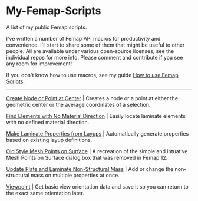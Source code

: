 # My-Femap-Scripts
A list of my public Femap scripts.

I've written a number of Femap API macros for productivity and convenience. I'll start to share some of them that might be useful to other people. All are available under various open-source licenses, see the individual repos for more info. Please comment and contribute if you see any room for improvement!

If you don't know how to use macros, see my guide [How to use Femap Scripts](https://github.com/aaronjasso/How_to_use_Femap_Scripts).

---

[Create Node or Point at Center](https://github.com/aaronjasso/Create-Node-or-Point-at-Center)
| Creates a node or a point at either the geometric center or the average coordinates of a selection.

[Find Elements with No Material Direction](https://github.com/aaronjasso/Femap-Find-Elements-with-No-Material-Direction)
| Easily locate laminate elements with no defined material direction.

[Make Laminate Properties from Layups](https://github.com/aaronjasso/Femap-Make-Laminate-Properties-from-Layups)
| Automatically generate properties based on existing layup definitions.

[Old Style Mesh Points on Surface](https://github.com/aaronjasso/Femap-Old-Style-Mesh-Points-on-Surface)
| A recreation of the simple and intuative Mesh Points on Surface dialog box that was removed in Femap 12.

[Update Plate and Laminate Non-Structural Mass](https://github.com/aaronjasso/Update-Plate-and-Laminate-Non-Structural-Mass)
| Add or change the non-structural mass on multiple properties at once.

[Viewpoint](https://github.com/aaronjasso/Femap-Vewpoint)
| Get basic view orientation data and save it so you can return to the exact same orientation later.
